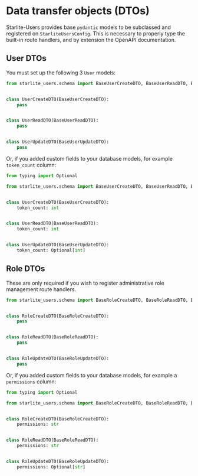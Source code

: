 # Data transfer objects (DTOs)

Starlite-Users provides base `pydantic` models to be subclassed and registered on `StarliteUsersConfig`. This is necessary to properly type the built-in route handlers, and by extension the OpenAPI documentation.

## User DTOs

You must set up the following 3 `User` models:

```python
from starlite_users.schema import BaseUserCreateDTO, BaseUserReadDTO, BaseUserUpdateDTO


class UserCreateDTO(BaseUserCreateDTO):
    pass


class UserReadDTO(BaseUserReadDTO):
    pass


class UserUpdateDTO(BaseUserUpdateDTO):
    pass
```

Or, if you added custom fields to your database models, for example `token_count` column:

```python
from typing import Optional

from starlite_users.schema import BaseUserCreateDTO, BaseUserReadDTO, BaseUserUpdateDTO


class UserCreateDTO(BaseUserCreateDTO):
    token_count: int


class UserReadDTO(BaseUserReadDTO):
    token_count: int


class UserUpdateDTO(BaseUserUpdateDTO):
    token_count: Optional[int]
```

## Role DTOs

These are only required if you wish to register administrative role management route handlers.

```python
from starlite_users.schema import BaseRoleCreateDTO, BaseRoleReadDTO, BaseRoleUpdateDTO


class RoleCreateDTO(BaseRoleCreateDTO):
    pass


class RoleReadDTO(BaseRoleReadDTO):
    pass


class RoleUpdateDTO(BaseRoleUpdateDTO):
    pass
```

Or, if you added custom fields to your database models, for example a `permissions` column:

```python
from typing import Optional

from starlite_users.schema import BaseRoleCreateDTO, BaseRoleReadDTO, BaseRoleUpdateDTO


class RoleCreateDTO(BaseRoleCreateDTO):
    permissions: str


class RoleReadDTO(BaseRoleReadDTO):
    permissions: str


class RoleUpdateDTO(BaseRoleUpdateDTO):
    permissions: Optional[str]
```

